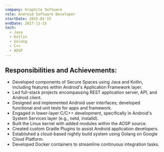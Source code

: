 ```yaml
---
company: Graphite Software
role: Android Software Developer
startDate: 2015-02-15
endDate: 2017-11-15
tech:
  - Java
  - Kotlin
  - Golang
  - C++
  - AOSP
---
```


## Responsibilities and Achievements:

- Developed components of Secure Spaces using Java and Kotlin, including features within Android's Application Framework layer.
- Led full-stack projects encompassing REST application server, API, and Android client.
- Designed and implemented Android user interfaces; developed functional and unit tests for apps and framework.
- Engaged in lower-layer C/C++ development, specifically in Android's System Services layer (e.g., netd, installd).
- Built the Linux kernel with added modules within the AOSP source.
- Created custom Gradle Plugins to assist Android application developers.
- Established a cloud-based nightly build system using Golang on Google Cloud Platform.
- Developed Docker containers to streamline continuous integration tasks.
